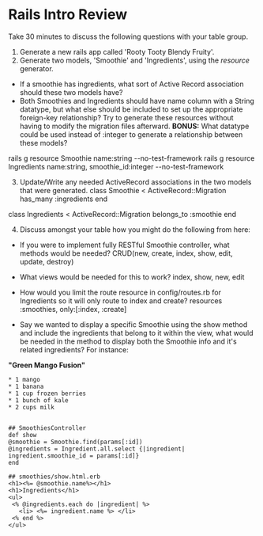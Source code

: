 # Rails Intro Review

Take 30 minutes to discuss the following questions with your table group.

1. Generate a new rails app called 'Rooty Tooty Blendy Fruity'.
2. Generate two models, 'Smoothie' and 'Ingredients', using the *resource* generator.  
  * If a smoothie has ingredients, what sort of Active Record association should these two models have?
  * Both Smoothies and Ingredients should have name column with a String datatype, but what else should be included to set up the appropriate foreign-key relationship? Try to generate these resources without having to modify the migration files afterward. **BONUS:** What datatype could be used instead of :integer to generate a relationship between these models?

rails g resource Smoothie name:string --no-test-framework
rails g resource Ingredients name:string, smoothie_id:integer --no-test-framework

3. Update/Write any needed ActiveRecord associations in the two models that were generated.
class  Smoothie < ActiveRecord::Migration
  has_many :ingredients
end

class  Ingredients < ActiveRecord::Migration
  belongs_to :smoothie
end

4. Discuss amongst your table how you might do the following from here:

  * If you were to implement fully RESTful Smoothie controller, what methods would be needed?
    CRUD(new, create, index, show, edit, update, destroy)

  * What views would be needed for this to work?
     index, show, new, edit
  
  * How would you limit the route resource in config/routes.rb for Ingredients so it will only route to index and create?
     resources :smoothies, only:[:index, :create]

  * Say we wanted to display a specific Smoothie using the show method and include the ingredients that belong to it within the view, what would be needed in the method to display both the Smoothie info and it's related ingredients?  For instance:
 
  **"Green Mango Fusion"**
  
    * 1 mango
    * 1 banana
    * 1 cup frozen berries
    * 1 bunch of kale
    * 2 cups milk


    ## SmoothiesController
    def show
    @smoothie = Smoothie.find(params[:id]) 
    @ingredients = Ingredient.all.select {|ingredient| ingredient.smoothie_id = params[:id]}
    end

    ## smoothies/show.html.erb
    <h1><%= @smoothie.name%></h1>
    <h1>Ingredients</h1>
    <ul>
     <% @ingredients.each do |ingredient| %>
       <li> <%= ingredient.name %> </li>
     <% end %> 
    </ul>